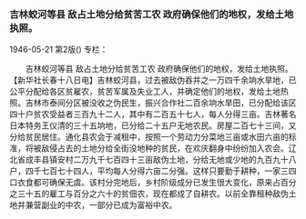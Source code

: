 ### 吉林蛟河等县  敌占土地分给贫苦工农  政府确保他们的地权，发给土地执照。

1946-05-21
第2版()
专栏：

　　吉林蛟河等县
    敌占土地分给贫苦工农
    政府确保他们的地权，发给土地执照。
    【新华社长春十八日电】吉林蛟河县，过去被敌伪吞并之一万四千余垧水旱地，已公平分配给各区贫雇农，贫苦军属及失业工人，并确定他们的地权，发给土地热照。吉林市泰间分区被没收之伪民生，振兴合作社二百余垧水旱田，已分配给该区四十户贫农受益者三百九十二人，其中有二百五十七人，每人分得三亩。吉林著名日本特务王仪清的三十五垧地，已分给二十五户无地农民。房屋二百七十三间，又分给贫民居住。通化县农会于减租中，按照一个劳动力分菜地三亩或水田六亩的标准，将被敌侵占去的土地分给全街没地种的贫民，在欢庆翻身中纷纷加入农会。辽北省成丰县镇安村二万九千七百四十三亩敌伪土地，分给无地或少地的九百九十八户，四千七百七十四人，平均每人分得六亩二分强。这样只要勤于耕种，一家三四口衣食都可确保无虞。该村分完地后，乡村阶级成分已发生很大变化，原来占百分之三十五的雇工与百分之六十的贫佃农，现在都成了自耕农。以前全靠租种敌伪土地并兼营副业的中农，一部分已成为富裕中农。
